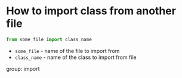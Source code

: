 # How to import class from another file

```python
from some_file import class_name
```

- `some_file` - name of the file to import from
- `class_name` - name of the class to import from file

group: import

